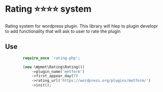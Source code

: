 # Rating ⭐⭐⭐⭐ system

Rating system for wordpress plugin. This library will hlep to plugin developr to add functionality that will ask to user to rate the plugin


## Use

```php
        require_once 'rating.php';

        (new \Wpmet\Rating\Rating())
            ->plugin_name('metform')
            ->first_appear_day(7)
            ->rating_url('https://wordpress.org/plugins/metform/')
            ->init();
    
```

